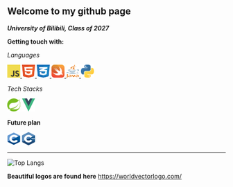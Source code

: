 ## Welcome to my github page
***University of Bilibili, Class of 2027***

**Getting touch with:**

*Languages*
<div>
    <a href="https://developer.mozilla.org/en-US/docs/Web/javascript">
        <img src = "/image/logo-javascript.svg" alt="java-script-icon" width = "30" height="30">
    </a>
    <a href="https://developer.mozilla.org/en-US/docs/Web/HTML>">
        <img src = "/image/html-1.svg" alt="html-icon" width = "30" height="30">
    </a>
    <a href = https://developer.mozilla.org/en-US/docs/Web/CSS/Reference>
        <img src = "/image/css-3.svg" alt="css-icon" width = "30" height="30">
    </a>
    <a href="https://developer.apple.com/swift/">
        <img src = "/image/swift-15.svg" alt="swift-icon" width = "30" height="30">
    </a>
    <a href="https://dev.java">
        <img src = "/image/java-4.svg" alt="java-icon" width = "30" height="30">
    </a>
    <a href = "https://python.org">
        <img src="/image/python-5.svg" alt="python-icon" width="30" height="30">
    </a>
</div>

*Tech Stacks*
<div>
    <img src="/image/spring-3.svg" width="30" height="30">
    <img src="/image/vue-9.svg" width="30" height="30">
</div>

**Future plan**
<div>
    <img src = "image/cc.svg" width  = "30" height = "30">
    <img src="/image/c.svg" width = "30" height = "30">
</div>

-----------
![Top Langs](https://github-readme-stats.vercel.app/api/top-langs/?username=EdwinZhanCN&langs_count=6)

**Beautiful logos are found here**
https://worldvectorlogo.com/
